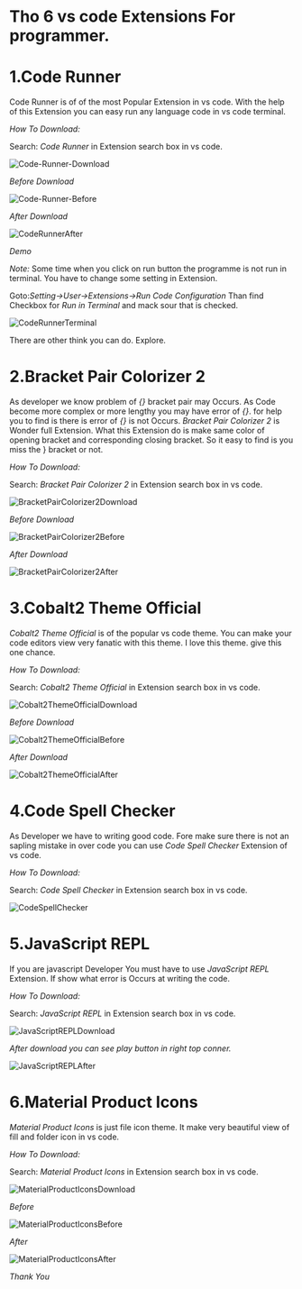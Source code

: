 # Tho 6 vs code Extensions For programmer.

# 1.Code Runner

Code Runner is of of the most Popular Extension in vs code. With the help of this Extension you can easy run any language code in vs code terminal.

*How To Download:*

Search: *Code Runner* in Extension search box in vs code.

![Code-Runner-Download](/images/blog/tools/top6vscodeextesions/Code-Runner-Download.png)

*Before Download*

![Code-Runner-Before](/images/blog/tools/top6vscodeextesions/Code-Runner-Before.png)

*After Download*

![CodeRunnerAfter](/images/blog/tools/top6vscodeextesions/CodeRunnerAfter.png)

*Demo*

<!-- <video src="images/blog/tools/top6vscodeextesions/CodeRunner.mp4" > -->


*Note:*
Some time when you click on run button the programme is not run in terminal. You have to change some setting in Extension.

Goto:*Setting->User->Extensions->Run Code Configuration* 
Than find Checkbox for *Run in Terminal* and mack sour that is checked.

![CodeRunnerTerminal](/images/blog/tools/top6vscodeextesions/CodeRunnerTerminal.png)

There are other think you can do. Explore. 


# 2.Bracket Pair Colorizer 2

As developer we know problem of *{}* bracket pair may Occurs. As Code become more complex or more lengthy you may have error of *{}*. for help you to find is there is error of *{}* is not Occurs. *Bracket Pair Colorizer 2* is Wonder full Extension. What this Extension do is make same color of opening bracket and corresponding closing bracket. So it easy to find is you miss the } bracket or not.

*How To Download:*

Search: *Bracket Pair Colorizer 2* in Extension search box in vs code.

![BracketPairColorizer2Download](/images/blog/tools/top6vscodeextesions/BracketPairColorizer2Download.png)

*Before Download*

![BracketPairColorizer2Before](/images/blog/tools/top6vscodeextesions/BracketPairColorizer2Before.png)

*After Download*

![BracketPairColorizer2After](/images/blog/tools/top6vscodeextesions/BracketPairColorizer2After.png)

# 3.Cobalt2 Theme Official

*Cobalt2 Theme Official* is of the popular vs code theme. You can make your code editors view very fanatic with this theme. I love this theme. give this one chance.

*How To Download:*

Search: *Cobalt2 Theme Official* in Extension search box in vs code.


![Cobalt2ThemeOfficialDownload](/images/blog/tools/top6vscodeextesions/Cobalt2ThemeOfficialDownload.png)

*Before Download*

![Cobalt2ThemeOfficialBefore](/images/blog/tools/top6vscodeextesions/Cobalt2ThemeOfficialBefore.png)

*After Download*

![Cobalt2ThemeOfficialAfter](/images/blog/tools/top6vscodeextesions/Cobalt2ThemeOfficialAfter.png)


# 4.Code Spell Checker

As Developer we have to  writing good code. Fore make sure there is not an sapling mistake in over code you can use *Code Spell Checker* Extension of vs code.

*How To Download:*

Search: *Code Spell Checker* in Extension search box in vs code.

![CodeSpellChecker](/images/blog/tools/top6vscodeextesions/CodeSpellChecker.png)

# 5.JavaScript REPL

If you are javascript Developer You must have to use *JavaScript REPL* Extension. If show what error is Occurs at writing the code. 

*How To Download:*

Search: *JavaScript REPL* in Extension search box in vs code.

![JavaScriptREPLDownload](/images/blog/tools/top6vscodeextesions/JavaScriptREPLDownload.png)

*After download you can see play button in right top conner.*

![JavaScriptREPLAfter](/images/blog/tools/top6vscodeextesions/JavaScriptREPLAfter.png)


# 6.Material Product Icons

*Material Product Icons* is just file icon theme. It make very beautiful view of fill and folder icon in vs code.

*How To Download:*

Search: *Material Product Icons* in Extension search box in vs code.


![MaterialProductIconsDownload](/images/blog/tools/top6vscodeextesions/MaterialProductIconsDownload.png)

*Before*

![MaterialProductIconsBefore](/images/blog/tools/top6vscodeextesions/MaterialProductIconsBefore.png)

*After*

![MaterialProductIconsAfter](/images/blog/tools/top6vscodeextesions/MaterialProductIconsAfter.png)


*Thank You*